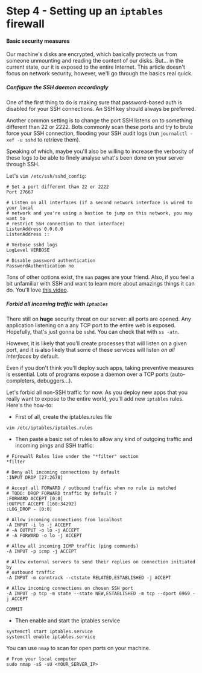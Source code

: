 Step 4 - Setting up an `iptables` firewall
==========================================

#### Basic security measures

Our machine's disks are encrypted, which basically protects us from someone
unmounting and reading the content of our disks. But... in the current state,
our it is exposed to the entire Internet. This article doesn't focus on network
security, however, we'll go through the basics real quick.

##### Configure the SSH daemon accordingly

One of the first thing to do is making sure that password-based auth is disabled
for your SSH connections. An SSH key should always be preferred.

Another common setting is to change the port SSH listens on to something
different than 22 or 2222. Bots commonly scan these ports and try to brute
force your SSH connection, flooding your SSH audit logs (run `journalctl -xef -u
sshd` to retrieve them).

Speaking of which, maybe you'll also be willing to increase the verbosity of
these logs to be able to finely analyse what's been done on your server through
SSH.

Let's `vim /etc/ssh/sshd_config`:

```
# Set a port different than 22 or 2222
Port 27667

# Listen on all interfaces (if a second network interface is wired to your local
# network and you're using a bastion to jump on this network, you may want to
# restrict SSH connection to that interface)
ListenAddress 0.0.0.0
ListenAddress ::

# Verbose sshd logs
LogLevel VERBOSE

# Disable password authentication
PasswordAuthentication no
```

Tons of other options exist, the `man` pages are your friend.
Also, if you feel a bit unfamiliar with SSH and want to learn more about
amazings things it can do. You'll love [this video](https://vimeo.com/54505525).

##### Forbid all incoming traffic with `iptables`

There still on **huge** security threat on our server: all ports are opened. Any
application listening on a any TCP port to the entire web is exposed. Hopefully,
that's just gonna be `sshd`. You can check that with `ss -atn`.

However, it is likely that you'll create processes that will listen on a given
port, and it is also likely that some of these services will listen *on all
interfaces* by default.

Even if you don't think you'll deploy such apps, taking preventive measures is
essential. Lots of programs expose a daemon over a TCP ports (auto-completers,
debuggers...).

Let's forbid all non-SSH traffic for now. As you deploy new apps that you really
want to expose to the entire world, you'll add new `iptables` rules. Here's the
how-to:

* First of all, create the iptables.rules file
```shell
vim /etc/iptables/iptables.rules
```

* Then paste a basic set of rules to allow any kind of outgoing traffic and
incoming pings and SSH traffic:

```
# Firewall Rules live under the "*filter" section
*filter

# Deny all incoming connections by default
:INPUT DROP [27:2678]

# Accept all FORWARD / outbound traffic when no rule is matched
# TODO: DROP FORWARD traffic by default ?
:FORWARD ACCEPT [0:0]
:OUTPUT ACCEPT [160:34292]
:LOG_DROP - [0:0]

# Allow incoming connections from localhost
-A INPUT -i lo -j ACCEPT
# -A OUTPUT -o lo -j ACCEPT
# -A FORWARD -o lo -j ACCEPT

# Allow all incoming ICMP traffic (ping commands)
-A INPUT -p icmp -j ACCEPT

# Allow external servers to send their replies on connection initiated by
# outbound traffic
-A INPUT -m conntrack --ctstate RELATED,ESTABLISHED -j ACCEPT

# Allow incoming connections on chosen SSH port
-A INPUT -p tcp -m state --state NEW,ESTABLISHED -m tcp --dport 6969 -j ACCEPT

COMMIT
```

* Then enable and start the iptables service
```shell
systemctl start iptables.service
systemctl enable iptables.service
```

You can use `nmap` to scan for open ports on your machine.
```shell
# From your local computer
sudo nmap -sS -sU <YOUR_SERVER_IP>
```

